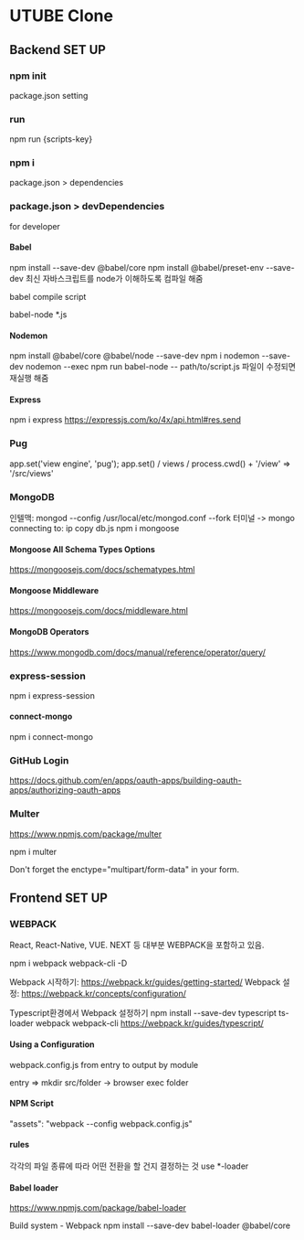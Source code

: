 # UTUBE Clone

## Backend SET UP

### npm init
package.json setting

### run
npm run {scripts-key}

### npm i
package.json > dependencies 

### package.json > devDependencies 
for developer

#### Babel
npm install --save-dev @babel/core
npm install @babel/preset-env --save-dev
최신 자바스크립트를 node가 이해하도록 컴파일 해줌 

babel compile script

babel-node *.js

#### Nodemon
npm install @babel/core @babel/node --save-dev
npm i nodemon --save-dev
nodemon --exec npm run babel-node -- path/to/script.js
파일이 수정되면 재실행 해줌

#### Express
 npm i express
https://expressjs.com/ko/4x/api.html#res.send

### Pug
app.set('view engine', 'pug');
app.set() / views / process.cwd() + '/view' => '/src/views'

### MongoDB
인텔맥: mongod --config /usr/local/etc/mongod.conf --fork
터미널 -> mongo
connecting to: ip copy
db.js
npm i mongoose

#### Mongoose All Schema Types Options
https://mongoosejs.com/docs/schematypes.html

#### Mongoose Middleware
https://mongoosejs.com/docs/middleware.html

#### MongoDB Operators
https://www.mongodb.com/docs/manual/reference/operator/query/

### express-session
npm i express-session

#### connect-mongo
npm i connect-mongo

### GitHub Login
https://docs.github.com/en/apps/oauth-apps/building-oauth-apps/authorizing-oauth-apps

### Multer
https://www.npmjs.com/package/multer

npm i multer

Don't forget the enctype="multipart/form-data" in your form.

## Frontend SET UP

### WEBPACK
React, React-Native, VUE. NEXT 등 대부분 WEBPACK을 포함하고 있음.

npm i webpack webpack-cli -D

Webpack 시작하기: https://webpack.kr/guides/getting-started/
Webpack 설정: https://webpack.kr/concepts/configuration/

Typescript환경에서 Webpack 설정하기
npm install --save-dev typescript ts-loader webpack webpack-cli
https://webpack.kr/guides/typescript/

#### Using a Configuration

webpack.config.js
from entry
to output
by module

entry => mkdir src/folder -> browser exec folder

#### NPM Script
"assets": "webpack --config webpack.config.js" 

#### rules
각각의 파일 종류에 따라 어떤 전환을 할 건지 결정하는 것
use *-loader 

#### Babel loader
https://www.npmjs.com/package/babel-loader

Build system - Webpack
npm install --save-dev babel-loader @babel/core
